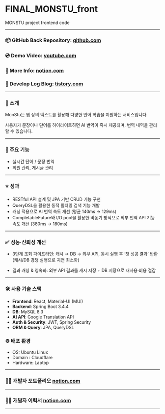 # FINAL_MONSTU_front
MONSTU project frontend code

---

### 📦 GitHub Back Repository: [github.com](https://github.com/FinalMonstu/FINAL_MONSTU_back)

### 💿 Demo Video: [youtube.com](https://www.youtube.com/watch?v=CH2E0r3U4CA)

### 📖 More Info: [notion.com](https://dot-woodwind-39a.notion.site/MonStu-1fc303eae1f280978cbaec88b23b3ac4)

### 🚩 Develop Log Blog: [tistory.com](https://code-is-code.tistory.com/)
---

### 📖 소개

MonStu는 웹 상의 텍스트를 활용해 다양한 언어 학습을 지원하는 서비스입니다. 

사용자가 문장이나 단어를 하이라이트하면 AI 번역이 즉시 제공되며, 번역 내역을 관리할 수 있습니다.

---

### 🚀 주요 기능

- 실시간 단어 / 문장 번역
- 회원 관리, 게시글 관리

---

### ⭐ 성과

- RESTful API 설계 및 JPA 기반 CRUD 기능 구현
- QueryDSL을 활용한 동적 필터링 검색 기능 개발
- 캐싱 적용으로 AI 번역 속도 개선 (평균 140ms → 129ms)
- CompletableFuture와 I/O pool을 활용한 비동기 방식으로 외부 번역 API 기능 속도 개선 (380ms → 180ms)

---

### ✅ 성능·신뢰성 개선

- 3단계 조회 파이프라인: 캐시 → DB → 외부 API, 동시 실행 후 ‘첫 성공 결과’ 반환(캐시/DB 경쟁 실행으로 지연 최소화)

- 결과 캐싱 & 영속화: 외부 API 결과를 캐시 저장 + DB 저장으로 재사용·비용 절감

---

### 🛠️ 사용 기술 스택

- **Frontend**: React, Material-UI (MUI)
- **Backend**: Spring Boot 3.4.4
- **DB**: MySQL 8.3
- **AI API**: Google Translation API
- **Auth & Security**: JWT, Spring Security
- **ORM & Query**: JPA, QueryDSL

### ⚙️ 배포 환경

- OS: Ubuntu Linux
- Domain : Cloudflare
- Hardware: Laptop

---

### 🙆‍♂️ 개발자 포트폴리오 [notion.com](https://www.notion.so/248303eae1f280949123e25ee9ad7d04)

---

### 🙆‍♂️ 개발자 이력서 [notion.com](https://www.notion.so/248303eae1f280949123e25ee9ad7d04)

---
